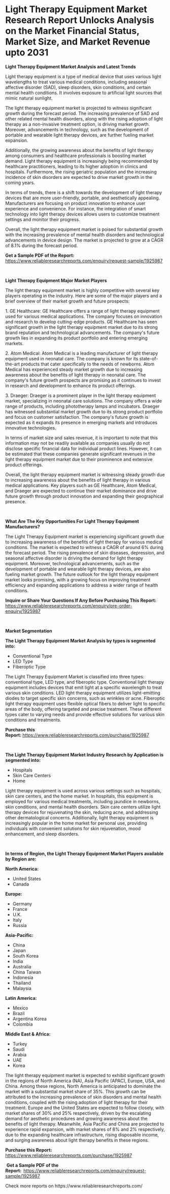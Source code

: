 <p><h1>Light Therapy Equipment Market Research Report Unlocks Analysis on the Market Financial Status, Market Size, and Market Revenue upto 2031</h1></p><p><strong>Light Therapy Equipment Market Analysis and Latest Trends</strong></p>
<p><p>Light therapy equipment is a type of medical device that uses various light wavelengths to treat various medical conditions, including seasonal affective disorder (SAD), sleep disorders, skin conditions, and certain mental health conditions. It involves exposure to artificial light sources that mimic natural sunlight.</p><p>The light therapy equipment market is projected to witness significant growth during the forecast period. The increasing prevalence of SAD and other related mental health disorders, along with the rising adoption of light therapy as a non-invasive treatment option, is driving market growth. Moreover, advancements in technology, such as the development of portable and wearable light therapy devices, are further fueling market expansion.</p><p>Additionally, the growing awareness about the benefits of light therapy among consumers and healthcare professionals is boosting market demand. Light therapy equipment is increasingly being recommended by healthcare practitioners, leading to its higher adoption in clinics and hospitals. Furthermore, the rising geriatric population and the increasing incidence of skin disorders are expected to drive market growth in the coming years.</p><p>In terms of trends, there is a shift towards the development of light therapy devices that are more user-friendly, portable, and aesthetically appealing. Manufacturers are focusing on product innovation to enhance user experience and convenience. For instance, the integration of smart technology into light therapy devices allows users to customize treatment settings and monitor their progress.</p><p>Overall, the light therapy equipment market is poised for substantial growth with the increasing prevalence of mental health disorders and technological advancements in device design. The market is projected to grow at a CAGR of 8.1% during the forecast period.</p></p>
<p><strong>Get a Sample PDF of the Report:&nbsp;</strong> <a href="https://www.reliableresearchreports.com/enquiry/request-sample/1925987">https://www.reliableresearchreports.com/enquiry/request-sample/1925987</a></p>
<p>&nbsp;</p>
<p><strong>Light Therapy Equipment Major Market Players</strong></p>
<p><p>The light therapy equipment market is highly competitive with several key players operating in the industry. Here are some of the major players and a brief overview of their market growth and future prospects:</p><p>1. GE Healthcare: GE Healthcare offers a range of light therapy equipment used for various medical applications. The company focuses on innovation and research to develop cutting-edge products. GE Healthcare has seen significant growth in the light therapy equipment market due to its strong brand reputation and technological advancements. The company's future growth lies in expanding its product portfolio and entering emerging markets.</p><p>2. Atom Medical: Atom Medical is a leading manufacturer of light therapy equipment used in neonatal care. The company is known for its state-of-the-art products that cater specifically to the needs of newborns. Atom Medical has experienced steady market growth due to increasing awareness about the benefits of light therapy in neonatal care. The company's future growth prospects are promising as it continues to invest in research and development to enhance its product offerings.</p><p>3. Draeger: Draeger is a prominent player in the light therapy equipment market, specializing in neonatal care solutions. The company offers a wide range of products, including phototherapy lamps and incubators. Draeger has witnessed substantial market growth due to its strong product portfolio and focus on customer satisfaction. The company's future growth is expected as it expands its presence in emerging markets and introduces innovative technologies.</p><p>In terms of market size and sales revenue, it is important to note that this information may not be readily available as companies usually do not disclose specific financial data for individual product lines. However, it can be estimated that these companies generate significant revenues in the light therapy equipment market due to their prominence and extensive product offerings.</p><p>Overall, the light therapy equipment market is witnessing steady growth due to increasing awareness about the benefits of light therapy in various medical applications. Key players such as GE Healthcare, Atom Medical, and Draeger are expected to continue their market dominance and drive future growth through product innovation and expanding their geographical presence.</p></p>
<p>&nbsp;</p>
<p><strong>What Are The Key Opportunities For Light Therapy Equipment Manufacturers?</strong></p>
<p><p>The Light Therapy Equipment market is experiencing significant growth due to increasing awareness of the benefits of light therapy for various medical conditions. The market is expected to witness a CAGR of around 6% during the forecast period. The rising prevalence of skin diseases, depression, and seasonal affective disorder is driving the demand for light therapy equipment. Moreover, technological advancements, such as the development of portable and wearable light therapy devices, are also fueling market growth. The future outlook for the light therapy equipment market looks promising, with a growing focus on improving treatment efficiency and expanding applications to address a wider range of health conditions.</p></p>
<p><strong>Inquire or Share Your Questions If Any Before Purchasing This Report:</strong> <a href="https://www.reliableresearchreports.com/enquiry/pre-order-enquiry/1925987">https://www.reliableresearchreports.com/enquiry/pre-order-enquiry/1925987</a></p>
<p>&nbsp;</p>
<p><strong>Market Segmentation</strong></p>
<p><strong>The Light Therapy Equipment Market Analysis by types is segmented into:</strong></p>
<p><ul><li>Conventional Type</li><li>LED Type</li><li>Fiberoptic Type</li></ul></p>
<p><p>The Light Therapy Equipment Market is classified into three types: conventional type, LED type, and fiberoptic type. Conventional light therapy equipment includes devices that emit light at a specific wavelength to treat various skin conditions. LED light therapy equipment utilizes light-emitting diodes to target specific skin concerns, such as wrinkles or acne. Fiberoptic light therapy equipment uses flexible optical fibers to deliver light to specific areas of the body, offering targeted and precise treatment. These different types cater to varying needs and provide effective solutions for various skin conditions and treatments.</p></p>
<p><strong>Purchase this Report:&nbsp;</strong><a href="https://www.reliableresearchreports.com/purchase/1925987">https://www.reliableresearchreports.com/purchase/1925987</a></p>
<p>&nbsp;</p>
<p><strong>The Light Therapy Equipment Market Industry Research by Application is segmented into:</strong></p>
<p><ul><li>Hospitals</li><li>Skin Care Centers</li><li>Home</li></ul></p>
<p><p>Light therapy equipment is used across various settings such as hospitals, skin care centers, and the home market. In hospitals, this equipment is employed for various medical treatments, including jaundice in newborns, skin conditions, and mental health disorders. Skin care centers utilize light therapy devices for rejuvenating the skin, reducing acne, and addressing other dermatological concerns. Additionally, light therapy equipment is increasingly popular in the home market for personal use, providing individuals with convenient solutions for skin rejuvenation, mood enhancement, and sleep disorders.</p></p>
<p>&nbsp;</p>
<p><strong>In terms of Region, the Light Therapy Equipment Market Players available by Region are:</strong></p>
<p>
    <p> <strong> North America: </strong>
        <ul>
            <li>United States</li>
            <li>Canada</li>
        </ul>
        </p> 
    <p> <strong> Europe: </strong>
        <ul>
            <li>Germany</li>
            <li>France</li>
            <li>U.K.</li>
            <li>Italy</li>
            <li>Russia</li>
        </ul>
        </p> 
    <p> <strong> Asia-Pacific: </strong>
        <ul>
            <li>China</li>
            <li>Japan</li>
            <li>South Korea</li>
            <li>India</li>
            <li>Australia</li>
            <li>China Taiwan</li>
            <li>Indonesia</li>
            <li>Thailand</li>
            <li>Malaysia</li>
        </ul>
        </p> 
    <p> <strong> Latin America: </strong>
        <ul>
            <li>Mexico</li>
            <li>Brazil</li>
            <li>Argentina Korea</li>
            <li>Colombia</li>
        </ul>
        </p> 
    <p> <strong> Middle East & Africa: </strong>
        <ul>
            <li>Turkey</li>
            <li>Saudi</li>
            <li>Arabia</li>
            <li>UAE</li>
            <li>Korea</li>
        </ul>
    </p>
    </p>
<p><p>The light therapy equipment market is expected to exhibit significant growth in the regions of North America (NA), Asia Pacific (APAC), Europe, USA, and China. Among these regions, North America is anticipated to dominate the market with a substantial market share of 35%. This growth can be attributed to the increasing prevalence of skin disorders and mental health conditions, coupled with the rising adoption of light therapy for their treatment. Europe and the United States are expected to follow closely, with market shares of 30% and 25% respectively, driven by the escalating demand for aesthetic procedures and growing awareness about the benefits of light therapy. Meanwhile, Asia Pacific and China are projected to experience rapid expansion, with market shares of 8% and 2% respectively, due to the expanding healthcare infrastructure, rising disposable income, and surging awareness about light therapy benefits in these regions.</p></p>
<p><strong>Purchase this Report: </strong><a href="https://www.reliableresearchreports.com/purchase/1925987">https://www.reliableresearchreports.com/purchase/1925987</a></p>
<p>&nbsp;<strong>Get a Sample PDF of the Report:&nbsp;&nbsp;</strong><a href="https://www.reliableresearchreports.com/enquiry/request-sample/1925987">https://www.reliableresearchreports.com/enquiry/request-sample/1925987</a></p>
<p><strong></strong></p>
<p>Check more reports on https://www.reliableresearchreports.com/</p>